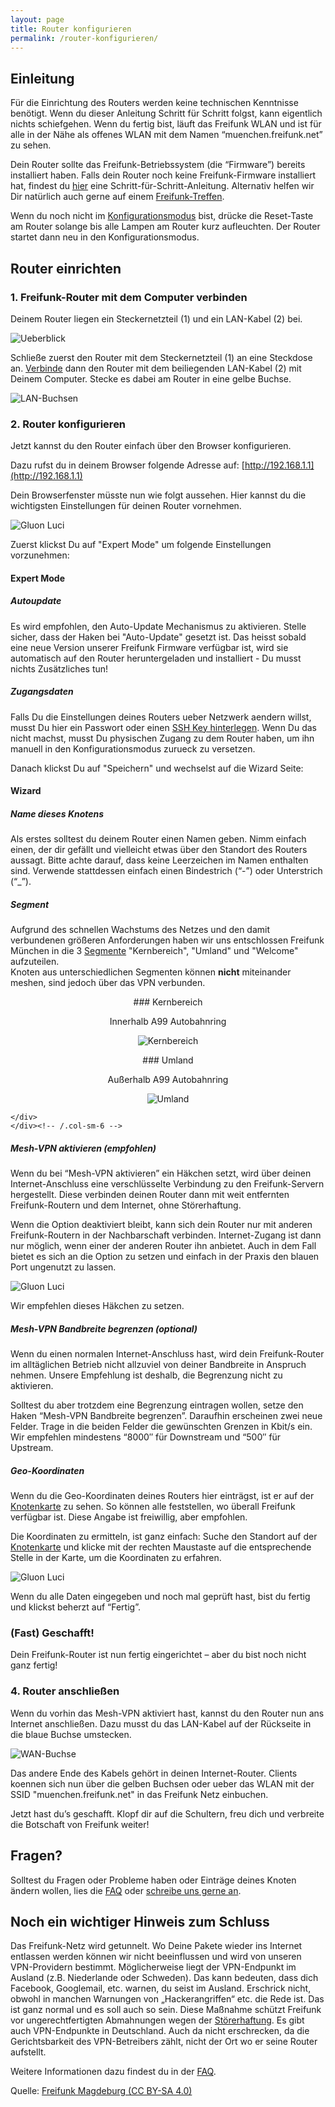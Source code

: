 ```yaml
---
layout: page
title: Router konfigurieren
permalink: /router-konfigurieren/
---
```


## Einleitung

Für die Einrichtung des Routers werden keine technischen Kenntnisse benötigt. Wenn du dieser Anleitung Schritt für Schritt folgst, kann eigentlich nichts schiefgehen. Wenn du fertig bist, läuft das Freifunk WLAN und ist für alle in der Nähe als offenes WLAN mit dem Namen “muenchen.freifunk.net” zu sehen.

Dein Router sollte das Freifunk-Betriebssystem (die “Firmware”) bereits installiert haben. Falls dein Router noch keine Freifunk-Firmware installiert hat, findest du [hier](/router-flashen/) eine Schritt-für-Schritt-Anleitung. Alternativ helfen wir Dir natürlich auch gerne auf einem [Freifunk-Treffen](/kontakt/).

Wenn du noch nicht im [Konfigurationsmodus](https://ffmuc.net/wiki/p/Routerkonfiguration_via_UI) bist, drücke die Reset-Taste am Router solange bis alle Lampen am Router kurz aufleuchten. Der Router startet dann neu in den Konfigurationsmodus.

## Router einrichten

### 1. Freifunk-Router mit dem Computer verbinden

Deinem Router liegen ein Steckernetzteil (1) und ein LAN-Kabel (2) bei.

![Ueberblick](/assets/router-flashen/guide-17.jpg) 

Schließe zuerst den Router mit dem Steckernetzteil (1) an eine Steckdose an. [Verbinde](https://ffmuc.net/wiki/p/Routerkonfiguration_via_UI#Verkabeln) dann den Router mit dem beiliegenden LAN-Kabel (2) mit Deinem Computer. Stecke es dabei am Router in eine gelbe Buchse.

![LAN-Buchsen](/assets/router-flashen/guide-15.jpg)

### 2. Router konfigurieren

Jetzt kannst du den Router einfach über den Browser konfigurieren.

Dazu rufst du in deinem Browser folgende Adresse auf: [http://192.168.1.1](http://192.168.1.1)

Dein Browserfenster müsste nun wie folgt aussehen. Hier kannst du die wichtigsten Einstellungen für deinen Router vornehmen.

![Gluon Luci](/assets/router-konfigurieren/luci01.png)

Zuerst klickst Du auf "Expert Mode" um folgende Einstellungen vorzunehmen:

#### Expert Mode

##### Autoupdate
Es wird empfohlen, den Auto-Update Mechanismus zu aktivieren.
Stelle sicher, dass der Haken bei "Auto-Update" gesetzt ist.
Das heisst sobald eine neue Version unserer Freifunk Firmware verfügbar ist, wird sie automatisch auf den Router heruntergeladen und installiert - Du musst nichts Zusätzliches tun!

##### Zugangsdaten
Falls Du die Einstellungen deines Routers ueber Netzwerk aendern willst, 
musst Du hier ein Passwort oder einen [SSH Key hinterlegen](https://forum.freifunk.net/t/ssh-key-einrichten/2165).
Wenn Du das nicht machst, musst Du physischen Zugang zu dem Router haben, um 
ihn manuell in den Konfigurationsmodus zurueck zu versetzen.

Danach klickst Du auf "Speichern" und wechselst auf die Wizard Seite:

#### Wizard

##### Name dieses Knotens
Als erstes solltest du deinem Router einen Namen geben. Nimm einfach einen, der dir gefällt und vielleicht etwas über den Standort des Routers aussagt. Bitte achte darauf, dass keine Leerzeichen im Namen enthalten sind. Verwende stattdessen einfach einen Bindestrich (“-”) oder Unterstrich (“_”).

##### Segment
Aufgrund des schnellen Wachstums des Netzes und den damit verbundenen größeren Anforderungen haben wir uns entschlossen Freifunk München in die 3 [Segmente](https://ffmuc.net/wiki/p/Segmente) "Kernbereich", "Umland" und "Welcome" aufzuteilen. <br>
Knoten aus unterschiedlichen Segmenten können **nicht** miteinander meshen, sind jedoch über das VPN verbunden.

<div class="row">        
    <div class="col-sm-6">
        <div class="list-group">

<div class="panel-heading" markdown="1" style="text-align:center">
### Kernbereich

Innerhalb A99 Autobahnring

![Kernbereich](/assets/router-konfigurieren/kernbereich.jpg)
</div>
        </div>            
    </div><!-- /.col-sm-6 -->
    <div class="col-sm-6">
    <div class="list-group">

<div class="panel-heading" markdown="1" style="text-align:center">
### Umland

Außerhalb A99 Autobahnring

![Umland](/assets/router-konfigurieren/umland.jpg)
</div>

    </div>
    </div><!-- /.col-sm-6 -->
</div>

##### Mesh-VPN aktivieren (empfohlen)
Wenn du bei “Mesh-VPN aktivieren” ein Häkchen setzt, wird über deinen Internet-Anschluss eine verschlüsselte Verbindung zu den Freifunk-Servern hergestellt. Diese verbinden deinen Router dann mit weit entfernten Freifunk-Routern und dem Internet, ohne Störerhaftung.

Wenn die Option deaktiviert bleibt, kann sich dein Router nur mit anderen Freifunk-Routern in der Nachbarschaft verbinden. Internet-Zugang ist dann nur möglich, wenn einer der anderen Router ihn anbietet. Auch in dem Fall bietet es sich an die Option zu setzen und einfach in der Praxis den blauen Port ungenutzt zu lassen.

![Gluon Luci](/assets/router-konfigurieren/luci02.png)

Wir empfehlen dieses Häkchen zu setzen.

##### Mesh-VPN Bandbreite begrenzen (optional)
Wenn du einen normalen Internet-Anschluss hast, wird dein Freifunk-Router im alltäglichen Betrieb nicht allzuviel von deiner Bandbreite in Anspruch nehmen. Unsere Empfehlung ist deshalb, die Begrenzung nicht zu aktivieren.

Solltest du aber trotzdem eine Begrenzung eintragen wollen, setze den Haken “Mesh-VPN Bandbreite begrenzen”. Daraufhin erscheinen zwei neue Felder. Trage in die beiden Felder die gewünschten Grenzen in Kbit/s ein. Wir empfehlen mindestens “8000″ für Downstream und “500″ für Upstream.

##### Geo-Koordinaten
Wenn du die Geo-Koordinaten deines Routers hier einträgst, ist er auf der [Knotenkarte](https://map.ffmuc.net/) zu sehen. So können alle feststellen, wo überall Freifunk verfügbar ist. Diese Angabe ist freiwillig, aber empfohlen.

Die Koordinaten zu ermitteln, ist ganz einfach: Suche den Standort auf der [Knotenkarte](https://map.ffmuc.net/) und klicke mit der rechten Maustaste auf die entsprechende Stelle in der Karte, um die Koordinaten zu erfahren.

![Gluon Luci](/assets/router-konfigurieren/luci03.png)

Wenn du alle Daten eingegeben und noch mal geprüft hast, bist du fertig und klickst beherzt auf “Fertig”.

### (Fast) Geschafft!

Dein Freifunk-Router ist nun fertig eingerichtet – aber du bist noch nicht ganz fertig!

### 4. Router anschließen

Wenn du vorhin das Mesh-VPN aktiviert hast, kannst du den Router nun ans Internet anschließen. Dazu musst du das LAN-Kabel auf der Rückseite in die blaue Buchse umstecken.

![WAN-Buchse](/assets/router-flashen/guide-16.jpg)

Das andere Ende des Kabels gehört in deinen Internet-Router.
Clients koennen sich nun über die gelben Buchsen oder ueber das WLAN mit der SSID "muenchen.freifunk.net" in das Freifunk Netz einbuchen.

Jetzt hast du’s geschafft. Klopf dir auf die Schultern, freu dich und verbreite die Botschaft von Freifunk weiter!

## Fragen?

Solltest du Fragen oder Probleme haben oder Einträge deines Knoten ändern wollen, lies die [FAQ](/faq/) oder [schreibe uns gerne an](/kontakt/).

## Noch ein wichtiger Hinweis zum Schluss

Das Freifunk-Netz wird getunnelt. Wo Deine Pakete wieder ins Internet entlassen werden können wir nicht beeinflussen und wird von unseren VPN-Providern bestimmt. Möglicherweise liegt der VPN-Endpunkt im Ausland (z.B. Niederlande oder Schweden). Das kann bedeuten, dass dich Facebook, Googlemail, etc. warnen, du seist im Ausland. Erschrick nicht, obwohl in manchen Warnungen von „Hackerangriffen“ etc. die Rede ist. Das ist ganz normal und es soll auch so sein. Diese Maßnahme schützt Freifunk vor ungerechtfertigten Abmahnungen wegen der [Störerhaftung](https://ffmuc.net/wiki/p/Argumentationshilfe_Freifunk#St.C3.B6rerhaftung). Es gibt auch VPN-Endpunkte in Deutschland. Auch da nicht erschrecken, da die Gerichtsbarkeit des VPN-Betreibers zählt, nicht der Ort wo er seine Router aufstellt.

Weitere Informationen dazu findest du in der [FAQ](/faq/).

Quelle: [Freifunk Magdeburg (CC BY-SA 4.0)](http://md.freifunk.net)
